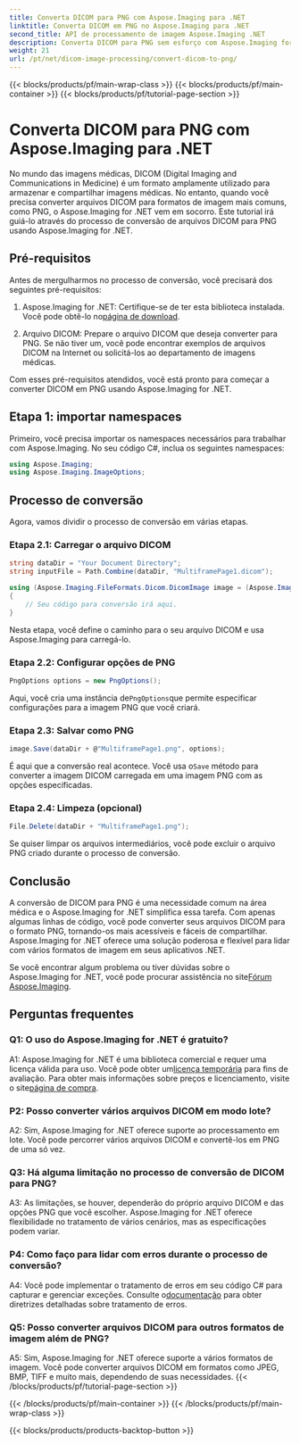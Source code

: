 ```yaml
---
title: Converta DICOM para PNG com Aspose.Imaging para .NET
linktitle: Converta DICOM em PNG no Aspose.Imaging para .NET
second_title: API de processamento de imagem Aspose.Imaging .NET
description: Converta DICOM para PNG sem esforço com Aspose.Imaging for .NET. Simplifique o compartilhamento de imagens médicas.
weight: 21
url: /pt/net/dicom-image-processing/convert-dicom-to-png/
---
```


{{< blocks/products/pf/main-wrap-class >}}
{{< blocks/products/pf/main-container >}}
{{< blocks/products/pf/tutorial-page-section >}}

# Converta DICOM para PNG com Aspose.Imaging para .NET

No mundo das imagens médicas, DICOM (Digital Imaging and Communications in Medicine) é um formato amplamente utilizado para armazenar e compartilhar imagens médicas. No entanto, quando você precisa converter arquivos DICOM para formatos de imagem mais comuns, como PNG, o Aspose.Imaging for .NET vem em socorro. Este tutorial irá guiá-lo através do processo de conversão de arquivos DICOM para PNG usando Aspose.Imaging for .NET.

## Pré-requisitos

Antes de mergulharmos no processo de conversão, você precisará dos seguintes pré-requisitos:

1.  Aspose.Imaging for .NET: Certifique-se de ter esta biblioteca instalada. Você pode obtê-lo no[página de download](https://releases.aspose.com/imaging/net/).

2. Arquivo DICOM: Prepare o arquivo DICOM que deseja converter para PNG. Se não tiver um, você pode encontrar exemplos de arquivos DICOM na Internet ou solicitá-los ao departamento de imagens médicas.

Com esses pré-requisitos atendidos, você está pronto para começar a converter DICOM em PNG usando Aspose.Imaging for .NET.

## Etapa 1: importar namespaces

Primeiro, você precisa importar os namespaces necessários para trabalhar com Aspose.Imaging. No seu código C#, inclua os seguintes namespaces:

```csharp
using Aspose.Imaging;
using Aspose.Imaging.ImageOptions;
```

## Processo de conversão

Agora, vamos dividir o processo de conversão em várias etapas.

### Etapa 2.1: Carregar o arquivo DICOM

```csharp
string dataDir = "Your Document Directory";
string inputFile = Path.Combine(dataDir, "MultiframePage1.dicom");

using (Aspose.Imaging.FileFormats.Dicom.DicomImage image = (Aspose.Imaging.FileFormats.Dicom.DicomImage)Image.Load(inputFile))
{
    // Seu código para conversão irá aqui.
}
```

Nesta etapa, você define o caminho para o seu arquivo DICOM e usa Aspose.Imaging para carregá-lo.

### Etapa 2.2: Configurar opções de PNG

```csharp
PngOptions options = new PngOptions();
```

 Aqui, você cria uma instância de`PngOptions`que permite especificar configurações para a imagem PNG que você criará.

### Etapa 2.3: Salvar como PNG

```csharp
image.Save(dataDir + @"MultiframePage1.png", options);
```

 É aqui que a conversão real acontece. Você usa o`Save` método para converter a imagem DICOM carregada em uma imagem PNG com as opções especificadas.

### Etapa 2.4: Limpeza (opcional)

```csharp
File.Delete(dataDir + "MultiframePage1.png");
```

Se quiser limpar os arquivos intermediários, você pode excluir o arquivo PNG criado durante o processo de conversão.

## Conclusão

A conversão de DICOM para PNG é uma necessidade comum na área médica e o Aspose.Imaging for .NET simplifica essa tarefa. Com apenas algumas linhas de código, você pode converter seus arquivos DICOM para o formato PNG, tornando-os mais acessíveis e fáceis de compartilhar. Aspose.Imaging for .NET oferece uma solução poderosa e flexível para lidar com vários formatos de imagem em seus aplicativos .NET.

 Se você encontrar algum problema ou tiver dúvidas sobre o Aspose.Imaging for .NET, você pode procurar assistência no site[Fórum Aspose.Imaging](https://forum.aspose.com/).

## Perguntas frequentes

### Q1: O uso do Aspose.Imaging for .NET é gratuito?

A1: Aspose.Imaging for .NET é uma biblioteca comercial e requer uma licença válida para uso. Você pode obter um[licença temporária](https://purchase.aspose.com/temporary-license/) para fins de avaliação. Para obter mais informações sobre preços e licenciamento, visite o site[página de compra](https://purchase.aspose.com/buy).

### P2: Posso converter vários arquivos DICOM em modo lote?

A2: Sim, Aspose.Imaging for .NET oferece suporte ao processamento em lote. Você pode percorrer vários arquivos DICOM e convertê-los em PNG de uma só vez.

### Q3: Há alguma limitação no processo de conversão de DICOM para PNG?

A3: As limitações, se houver, dependerão do próprio arquivo DICOM e das opções PNG que você escolher. Aspose.Imaging for .NET oferece flexibilidade no tratamento de vários cenários, mas as especificações podem variar.

### P4: Como faço para lidar com erros durante o processo de conversão?

 A4: Você pode implementar o tratamento de erros em seu código C# para capturar e gerenciar exceções. Consulte o[documentação](https://reference.aspose.com/imaging/net/) para obter diretrizes detalhadas sobre tratamento de erros.

### Q5: Posso converter arquivos DICOM para outros formatos de imagem além de PNG?

A5: Sim, Aspose.Imaging for .NET oferece suporte a vários formatos de imagem. Você pode converter arquivos DICOM em formatos como JPEG, BMP, TIFF e muito mais, dependendo de suas necessidades.
{{< /blocks/products/pf/tutorial-page-section >}}

{{< /blocks/products/pf/main-container >}}
{{< /blocks/products/pf/main-wrap-class >}}

{{< blocks/products/products-backtop-button >}}
